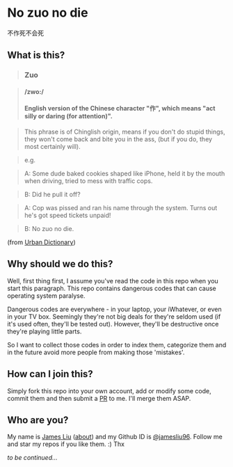 No zuo no die
======

不作死不会死

What is this?
------

> ### Zuo

> #### /zwo:/
> #### English version of the Chinese character "作", which means "act silly or daring (for attention)".

> This phrase is of Chinglish origin, means if you don't do stupid things, they won't come back and bite you in the ass, (but if you do, they most certainly will).

> e.g.

> A: Some dude baked cookies shaped like iPhone, held it by the mouth when driving, tried to mess with traffic cops. 

> B: Did he pull it off? 

> A: Cop was pissed and ran his name through the system. Turns out he's got speed tickets unpaid! 

> B: No zuo no die.

(from [Urban Dictionary](http://www.urbandictionary.com/define.php?term=no%20zuo%20no%20die&defid=7492947))

Why should we do this?
------

Well, first thing first, I assume you've read the code in this repo when you start this paragraph. This repo contains dangerous codes that can cause operating system paralyse.

Dangerous codes are everywhere - in your laptop, your iWhatever, or even in your TV box. Seemingly they're not big deals for they're seldom used (if it's used often, they'll be tested out). However, they'll be destructive once they're playing little parts.

So I want to collect those codes in order to index them, categorize them and in the future avoid more people from making those 'mistakes'.

How can I join this?
------

Simply fork this repo into your own account, add or modify some code, commit them and then submit a [PR](https://help.github.com/articles/creating-a-pull-request) to me. I'll merge them ASAP.

Who are you?
------

My name is [James Liu](http://jamesliu.info/) ([about](http://about.jamesliu.info/)) and my Github ID is [@jamesliu96](https://github.com/jamesliu96). Follow me and star my repos if you like them. :) Thx

_to be continued..._

